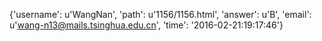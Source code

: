{'username': u'WangNan', 'path': u'1156/1156.html', 'answer': u'B', 'email': u'wang-n13@mails.tsinghua.edu.cn', 'time': '2016-02-21:19:17:46'}